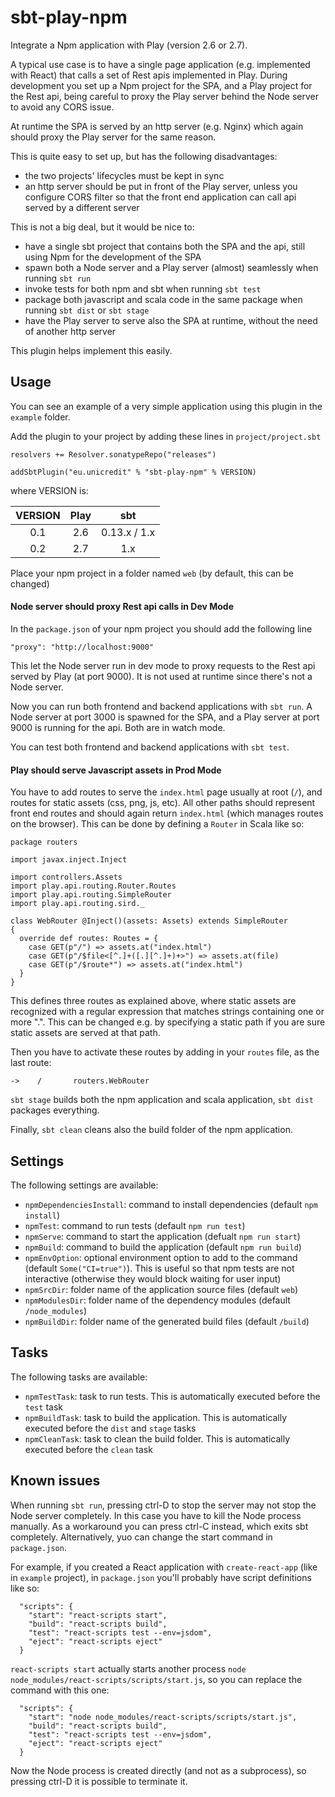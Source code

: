# sbt-play-npm

Integrate a Npm application with Play (version 2.6 or 2.7).

A typical use case is to have a single page application (e.g. implemented with React) that calls a set of Rest apis implemented in Play.
During development you set up a Npm project for the SPA, and a Play project for the Rest api, being careful to proxy the Play server behind the Node server to avoid any CORS issue.

At runtime the SPA is served by an http server (e.g. Nginx) which again should proxy the Play server for the same reason.

This is quite easy to set up, but has the following disadvantages:

- the two projects' lifecycles must be kept in sync
- an http server should be put in front of the Play server, unless you configure CORS filter so that the front end application can call api served by a different server

This is not a big deal, but it would be nice to:
 
- have a single sbt project that contains both the SPA and the api, still using Npm for the development of the SPA
- spawn both a Node server and a Play server (almost) seamlessly when running `sbt run`
- invoke tests for both npm and sbt when running `sbt test`
- package both javascript and scala code in the same package when running `sbt dist` or `sbt stage`
- have the Play server to serve also the SPA at runtime, without the need of another http server

This plugin helps implement this easily.

## Usage

You can see an example of a very simple application using this plugin in the `example` folder.

Add the plugin to your project by adding these lines in `project/project.sbt`

```
resolvers += Resolver.sonatypeRepo("releases")

addSbtPlugin("eu.unicredit" % "sbt-play-npm" % VERSION)
```

where VERSION is:

| VERSION | Play | sbt          |
|:-------:|:----:|:------------:|
| 0.1     | 2.6  | 0.13.x / 1.x |
| 0.2     | 2.7  | 1.x          |

Place your npm project in a folder named `web` (by default, this can be changed)

#### Node server should proxy Rest api calls in Dev Mode

In the `package.json` of your npm project you should add the following line

```
"proxy": "http://localhost:9000"
```

This let the Node server run in dev mode to proxy requests to the Rest api served by Play (at port 9000).
It is not used at runtime since there's not a Node server.

Now you can run both frontend and backend applications with `sbt run`. A Node server at port 3000 is spawned for the SPA, and a Play server at port 9000 is running for the api. Both are in watch mode.

You can test both frontend and backend applications with `sbt test`.

#### Play should serve Javascript assets in Prod Mode

You have to add routes to serve the `index.html` page usually at root (`/`), and routes for static assets (css, png, js, etc). All other paths should represent front end routes and should again return `index.html` (which manages routes on the browser).
This can be done by defining a `Router` in Scala like so:

```
package routers

import javax.inject.Inject

import controllers.Assets
import play.api.routing.Router.Routes
import play.api.routing.SimpleRouter
import play.api.routing.sird._

class WebRouter @Inject()(assets: Assets) extends SimpleRouter
{
  override def routes: Routes = {
    case GET(p"/") => assets.at("index.html")
    case GET(p"/$file<[^.]+([.][^.]+)+>") => assets.at(file)
    case GET(p"/$route*") => assets.at("index.html")
  }
}
```

This defines three routes as explained above, where static assets are recognized with a regular expression that matches strings containing one or more ".". This can be changed e.g. by specifying a static path if you are sure static assets are served at that path.

Then you have to activate these routes by adding in your `routes` file, as the last route:

```
->    /       routers.WebRouter
```

`sbt stage` builds both the npm application and scala application, `sbt dist` packages everything.

Finally, `sbt clean` cleans also the build folder of the npm application. 

## Settings

The following settings are available:

- `npmDependenciesInstall`: command to install dependencies (default `npm install`)
- `npmTest`: command to run tests (default `npm run test`)
- `npmServe`: command to start the application (defualt `npm run start`)
- `npmBuild`: command to build the application (default `npm run build`)
- `npmEnvOption`: optional environment option to add to the command (default `Some("CI=true")`). This is useful so that npm tests are not interactive (otherwise they would block waiting for user input)
- `npmSrcDir`: folder name of the application source files (default `web`)
- `npmModulesDir`: folder name of the dependency modules (default `/node_modules`)
- `npmBuildDir`: folder name of the generated build files (default `/build`)

## Tasks

The following tasks are available:

- `npmTestTask`: task to run tests. This is automatically executed before the `test` task
- `npmBuildTask`: task to build the application. This is automatically executed before the `dist` and `stage` tasks
- `npmCleanTask`: task to clean the build folder. This is automatically executed before the `clean` task

## Known issues

When running `sbt run`, pressing ctrl-D to stop the server may not stop the Node server completely. In this case you have to kill the Node process manually.
As a workaround you can press ctrl-C instead, which exits sbt completely. Alternatively, yuo can change the start command in `package.json`.

For example, if you created a React application with `create-react-app` (like in `example` project), in `package.json` you'll probably have script definitions like so:

```
  "scripts": {
    "start": "react-scripts start",
    "build": "react-scripts build",
    "test": "react-scripts test --env=jsdom",
    "eject": "react-scripts eject"
  }
```

`react-scripts start` actually starts another process `node node_modules/react-scripts/scripts/start.js`, so you can replace the command with this one:

```
  "scripts": {
    "start": "node node_modules/react-scripts/scripts/start.js",
    "build": "react-scripts build",
    "test": "react-scripts test --env=jsdom",
    "eject": "react-scripts eject"
  }
```

Now the Node process is created directly (and not as a subprocess), so pressing ctrl-D it is possible to terminate it.
